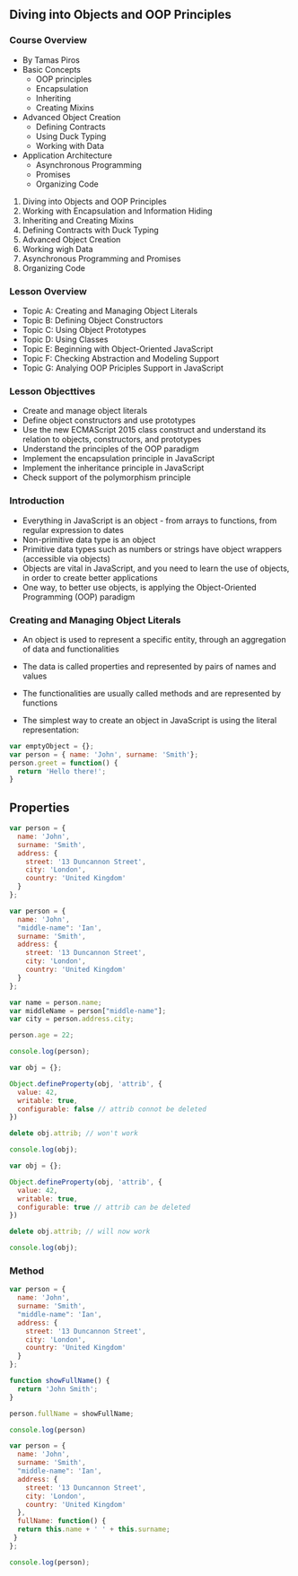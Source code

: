 ## Diving into Objects and OOP Principles

### Course Overview
- By Tamas Piros
- Basic Concepts
  - OOP principles
  - Encapsulation
  - Inheriting
  - Creating Mixins
- Advanced Object Creation
  - Defining Contracts
  - Using Duck Typing
  - Working with Data
- Application Architecture
  - Asynchronous Programming
  - Promises
  - Organizing Code

1. Diving into Objects and OOP Principles
2. Working with Encapsulation and Information Hiding
3. Inheriting and Creating Mixins
4. Defining Contracts with Duck Typing
5. Advanced Object Creation
6. Working wigh Data
7. Asynchronous Programming and Promises
8. Organizing Code

### Lesson Overview
- Topic A: Creating and Managing Object Literals
- Topic B: Defining Object Constructors
- Topic C: Using Object Prototypes
- Topic D: Using Classes
- Topic E: Beginning with Object-Oriented JavaScript
- Topic F: Checking Abstraction and Modeling Support
- Topic G: Analying OOP Priciples Support in JavaScript

### Lesson Objecttives
- Create and manage object literals
- Define object constructors and use prototypes
- Use the new ECMAScript 2015 class construct and understand its relation to objects, constructors, and prototypes
- Understand the principles of the OOP paradigm
- Implement the encapsulation principle in JavaScript
- Implement the inheritance principle in JavaScript
- Check support of the polymorphism principle

### Introduction
- Everything in JavaScript is an object - from arrays to functions, from regular expression to dates
- Non-primitive data type is an object
- Primitive data types such as numbers or strings have object wrappers (accessible via objects)
- Objects are vital in JavaScript, and you need to learn the use of objects, in order to create better applications
- One way, to better use objects, is applying the Object-Oriented Programming (OOP) paradigm

### Creating and Managing Object Literals

- An object is used to represent a specific entity, through an aggregation of data and functionalities
- The data is called properties and represented by pairs of names and values
- The functionalities are usually called methods and are represented by functions


- The simplest way to create an object in JavaScript is using the literal representation: 
```js
var emptyObject = {};
var person = { name: 'John', surname: 'Smith'};
person.greet = function() {
  return 'Hello there!';
}
```

## Properties

```js
var person = {
  name: 'John',
  surname: 'Smith',
  address: {
    street: '13 Duncannon Street',
    city: 'London',
    country: 'United Kingdom'
  }
};
```

```js
var person = {
  name: 'John',
  "middle-name": 'Ian',
  surname: 'Smith',
  address: {
    street: '13 Duncannon Street',
    city: 'London',
    country: 'United Kingdom'
  }
};

var name = person.name;
var middleName = person["middle-name"];
var city = person.address.city;

person.age = 22;

console.log(person);
```

```js
var obj = {};

Object.defineProperty(obj, 'attrib', {
  value: 42,
  writable: true,
  configurable: false // attrib connot be deleted
})

delete obj.attrib; // won't work

console.log(obj);
```

```js
var obj = {};

Object.defineProperty(obj, 'attrib', {
  value: 42,
  writable: true,
  configurable: true // attrib can be deleted
})

delete obj.attrib; // will now work

console.log(obj);
```

### Method

```js
var person = {
  name: 'John',
  surname: 'Smith',
  "middle-name": 'Ian',
  address: {
    street: '13 Duncannon Street',
    city: 'London',
    country: 'United Kingdom'
  }
};

function showFullName() {
  return 'John Smith';
}

person.fullName = showFullName;

console.log(person)
```


```js
var person = {
  name: 'John',
  surname: 'Smith',
  "middle-name": 'Ian',
  address: {
    street: '13 Duncannon Street',
    city: 'London',
    country: 'United Kingdom'
  },
  fullName: function() {
  return this.name + ' ' + this.surname;
 }
};

console.log(person);

```